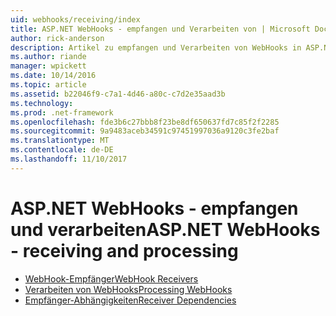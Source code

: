 ```yaml
---
uid: webhooks/receiving/index
title: ASP.NET WebHooks - empfangen und Verarbeiten von | Microsoft Docs
author: rick-anderson
description: Artikel zu empfangen und Verarbeiten von WebHooks in ASP.NET
ms.author: riande
manager: wpickett
ms.date: 10/14/2016
ms.topic: article
ms.assetid: b22046f9-c7a1-4d46-a80c-c7d2e35aad3b
ms.technology: 
ms.prod: .net-framework
ms.openlocfilehash: fde3b6c27bbb8f23be8df650637fd7c85f2f2285
ms.sourcegitcommit: 9a9483aceb34591c97451997036a9120c3fe2baf
ms.translationtype: MT
ms.contentlocale: de-DE
ms.lasthandoff: 11/10/2017
---
```

# <a name="aspnet-webhooks---receiving-and-processing"></a><span data-ttu-id="cf561-103">ASP.NET WebHooks - empfangen und verarbeiten</span><span class="sxs-lookup"><span data-stu-id="cf561-103">ASP.NET WebHooks - receiving and processing</span></span>

* [<span data-ttu-id="cf561-104">WebHook-Empfänger</span><span class="sxs-lookup"><span data-stu-id="cf561-104">WebHook Receivers</span></span>](receivers.md)
* [<span data-ttu-id="cf561-105">Verarbeiten von WebHooks</span><span class="sxs-lookup"><span data-stu-id="cf561-105">Processing WebHooks</span></span>](handlers.md)
* [<span data-ttu-id="cf561-106">Empfänger-Abhängigkeiten</span><span class="sxs-lookup"><span data-stu-id="cf561-106">Receiver Dependencies</span></span>](dependencies.md)
